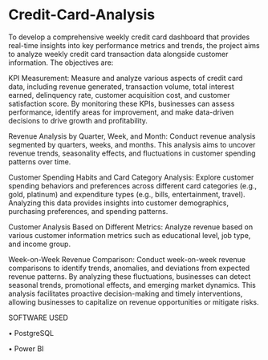 # Credit-Card-Analysis

To develop a comprehensive weekly credit card dashboard that provides real-time insights into key performance metrics and trends, the project aims to analyze weekly credit card transaction data alongside customer information. The objectives are:

KPI Measurement: Measure and analyze various aspects of credit card data, including revenue generated, transaction volume, total interest earned, delinquency rate, customer acquisition cost, and customer satisfaction score. By monitoring these KPIs, businesses can assess performance, identify areas for improvement, and make data-driven decisions to drive growth and profitability.

Revenue Analysis by Quarter, Week, and Month: Conduct revenue analysis segmented by quarters, weeks, and months. This analysis aims to uncover revenue trends, seasonality effects, and fluctuations in customer spending patterns over time.

Customer Spending Habits and Card Category Analysis: Explore customer spending behaviors and preferences across different card categories (e.g., gold, platinum) and expenditure types (e.g., bills, entertainment, travel). Analyzing this data provides insights into customer demographics, purchasing preferences, and spending patterns.

Customer Analysis Based on Different Metrics: Analyze revenue based on various customer information metrics such as educational level, job type, and income group.

Week-on-Week Revenue Comparison: Conduct week-on-week revenue comparisons to identify trends, anomalies, and deviations from expected revenue patterns. By analyzing these fluctuations, businesses can detect seasonal trends, promotional effects, and emerging market dynamics. This analysis facilitates proactive decision-making and timely interventions, allowing businesses to capitalize on revenue opportunities or mitigate risks.


SOFTWARE USED

• PostgreSQL

• Power BI

